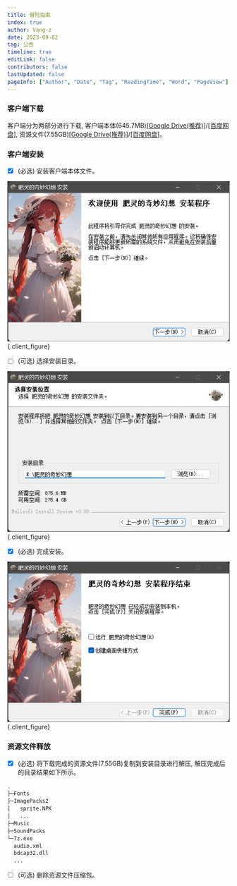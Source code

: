 ```yaml
---
title: 冒险指南
index: true
author: Vang-z
date: 2023-09-02
tag: 公告
timeline: true
editLink: false
contributors: false
lastUpdated: false
pageInfo: ["Author", "Date", "Tag", "ReadingTime", "Word", "PageView"]
---
```


### 客户端下载
客户端分为两部分进行下载, 客户端本体(645.7MB)[[Google Drive(推荐)]](https://drive.google.com/file/d/1dIywrwjLvRDt1vmqtAp5djkWuVl0mVMt/view)/[[百度网盘]](https://pan.baidu.com/s/1o4T3Dd124OLtjNuP5MktQQ?pwd=6jlk), 资源文件(7.55GB)[[Google Drive(推荐)]](https://drive.google.com/file/d/1CL2lrTruU1wh4Bm3tZz1hJ_wMZ-zIRp4/view)/[[百度网盘]](https://pan.baidu.com/s/1pSHdWmHTa19yCbR_qouEkg?pwd=q08t)。


### 客户端安装
- [x] <a>(必选)</a> 安装客户端本体文件。

![安装客户端本体文件](./assets/images/1_0.png)
{.client_figure}

- [ ] <a>(可选)</a> 选择安装目录。

![选择安装目录](./assets/images/2_0.png)
{.client_figure}

- [x] <a>(必选)</a> 完成安装。

![完成安装](./assets/images/3_0.png)
{.client_figure}


### 资源文件释放
- [x] <a>(必选)</a> 将下载完成的资源文件(7.55GB)复制到安装目录进行解压, 解压完成后的目录结果如下所示。

```bash
.
├─Fonts
├─ImagePacks2
│   sprite.NPK
│   ...
├─Music
├─SoundPacks
└─7z.exe
  audio.xml
  bdcap32.dll
  ...
```

- [ ] <a>(可选)</a> 删除资源文件压缩包。
